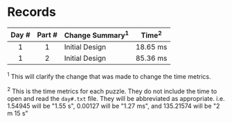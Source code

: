 # Records

| Day # | Part # | Change Summary<sup>1</sup> | Time<sup>2</sup> |
| :---: | :----: | :------------------------- | :--------------: |
| 1     | 1      | Initial Design             | 18.65 ms         |
| 1     | 2      | Initial Design             | 85.36 ms         |

<sup>1</sup> This will clarify the change that was made to change the time metrics.

<sup>2</sup> This is the time metrics for each puzzle. They do not include the time to open and read the `day#.txt` file. They will be abbreviated as appropriate. i.e. 1.54945 will be "1.55 s", 0.00127 will be "1.27 ms", and 135.21574 will be "2 m 15 s"